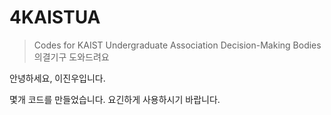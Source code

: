 # 4KAISTUA
> Codes for KAIST Undergraduate Association Decision-Making Bodies
> 의결기구 도와드려요

안녕하세요,
이진우입니다.

몇개 코드를 만들었습니다.
요긴하게 사용하시기 바랍니다.
